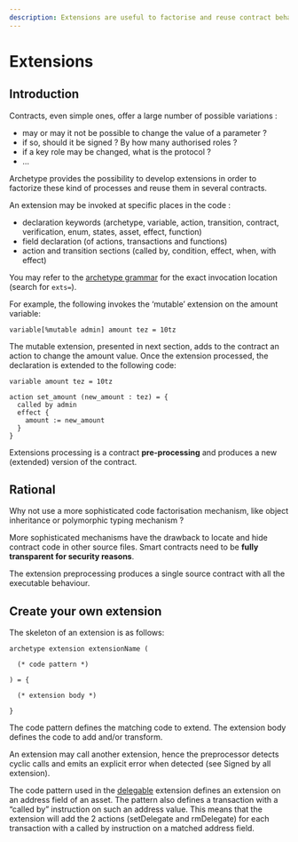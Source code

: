 ```yaml
---
description: Extensions are useful to factorise and reuse contract behaviour.
---
```


# Extensions

## Introduction

Contracts, even simple ones, offer a large number of possible variations :

* may or may it not be possible to change the value of a parameter ?
* if so, should it be signed ? By how many authorised roles ?
* if a key role may be changed, what is the protocol ?
* …

Archetype provides the possibility to develop extensions in order to factorize these kind of processes and reuse them in several contracts.

An extension may be invoked at specific places in the code :

* declaration keywords \(archetype, variable, action, transition, contract, verification, enum, states, asset, effect, function\)
* field declaration \(of actions, transactions and functions\)
* action and transition sections \(called by, condition, effect, when, with effect\)

You may refer to the [archetype grammar](https://github.com/edukera/archetype-lang/blob/master/src/parser.mly) for the exact invocation location \(search for `exts=`\).

For example, the following invokes the ‘mutable’ extension on the amount variable:

```text
variable[%mutable admin] amount tez = 10tz
```

The mutable extension, presented in next section, adds to the contract an action to change the amount value. Once the extension processed, the declaration is extended to the following code:

```text
variable amount tez = 10tz

action set_amount (new_amount : tez) = {
  called by admin
  effect {
    amount := new_amount
  }
}
```

Extensions processing is a contract **pre-processing** and produces a new \(extended\) version of the contract.

## Rational

Why not use a more sophisticated code factorisation mechanism, like object inheritance or polymorphic typing mechanism ?  

More sophisticated mechanisms have the drawback to locate and hide contract code in other source files. Smart contracts need to be **fully transparent for security reasons**. 

The extension preprocessing produces a single source contract with all the executable behaviour.

## Create your own extension

The skeleton of an extension is as follows:

```text
archetype extension extensionName (

  (* code pattern *)

) = {

  (* extension body *)

}
```

The code pattern defines the matching code to extend. The extension body defines the code to add and/or transform.

An extension may call another extension, hence the preprocessor detects cyclic calls and emits an explicit error when detected \(see Signed by all extension\).

The code pattern used in the [delegable](https://docs.google.com/document/d/1biQ8ThZ8riNhH7bIKr8eWmfm8RT-fi2DukXH2LmMPjs/edit#heading=h.r0e3trmb8tpx) extension defines an extension on an address field of an asset. The pattern also defines a transaction with a “called by” instruction on such an address value. This means that the extension will add the 2 actions \(setDelegate and rmDelegate\) for each transaction with a called by instruction on a matched address field.  


